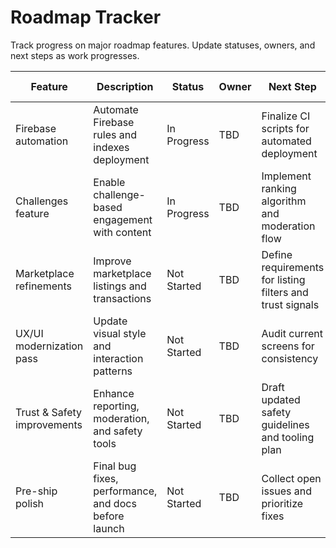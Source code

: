 # Roadmap Tracker

Track progress on major roadmap features. Update statuses, owners, and next steps as work progresses.

| Feature | Description | Status | Owner | Next Step | Target Release |
| --- | --- | --- | --- | --- | --- |
| Firebase automation | Automate Firebase rules and indexes deployment | In Progress | TBD | Finalize CI scripts for automated deployment | TBD |
| Challenges feature | Enable challenge-based engagement with content | In Progress | TBD | Implement ranking algorithm and moderation flow | TBD |
| Marketplace refinements | Improve marketplace listings and transactions | Not Started | TBD | Define requirements for listing filters and trust signals | TBD |
| UX/UI modernization pass | Update visual style and interaction patterns | Not Started | TBD | Audit current screens for consistency | TBD |
| Trust & Safety improvements | Enhance reporting, moderation, and safety tools | Not Started | TBD | Draft updated safety guidelines and tooling plan | TBD |
| Pre-ship polish | Final bug fixes, performance, and docs before launch | Not Started | TBD | Collect open issues and prioritize fixes | TBD |

